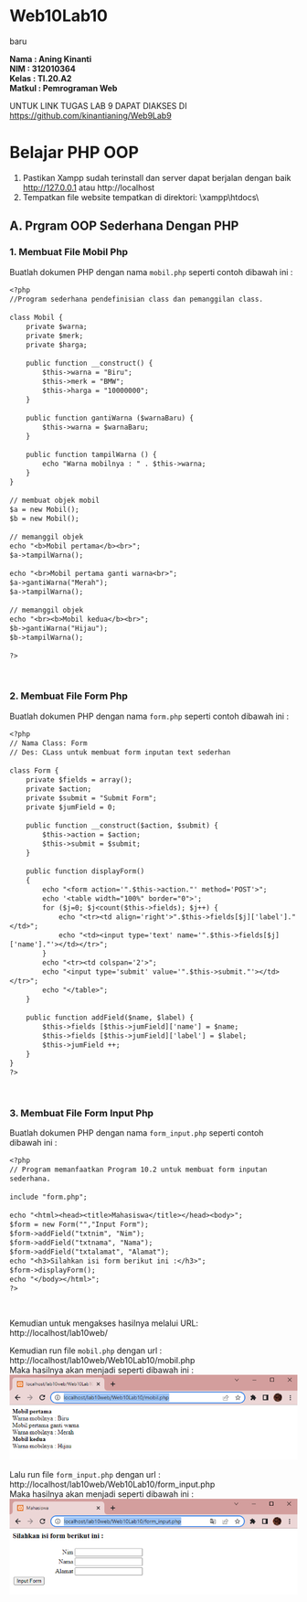 # Web10Lab10

baru

**Nama    : Aning Kinanti** <br>
**NIM     : 312010364** <br>
**Kelas   : TI.20.A2** <br>
**Matkul  : Pemrograman Web** <br>

UNTUK LINK TUGAS LAB 9 DAPAT DIAKSES DI https://github.com/kinantianing/Web9Lab9

# Belajar PHP OOP
1. Pastikan Xampp sudah terinstall dan server dapat berjalan dengan baik http://127.0.0.1 atau http://localhost
2. Tempatkan file website tempatkan di direktori: \xampp\htdocs\

## A. Prgram OOP Sederhana Dengan PHP
### 1. Membuat File Mobil Php
Buatlah dokumen PHP dengan nama `mobil.php` seperti contoh dibawah ini : <br>
```
<?php
//Program sederhana pendefinisian class dan pemanggilan class.

class Mobil {
    private $warna;
    private $merk;
    private $harga;

    public function __construct() {
        $this->warna = "Biru";
        $this->merk = "BMW";
        $this->harga = "10000000";
    }

    public function gantiWarna ($warnaBaru) {
        $this->warna = $warnaBaru;
    }

    public function tampilWarna () {
        echo "Warna mobilnya : " . $this->warna;
    }
}

// membuat objek mobil
$a = new Mobil();
$b = new Mobil();

// memanggil objek
echo "<b>Mobil pertama</b><br>";
$a->tampilWarna();

echo "<br>Mobil pertama ganti warna<br>";
$a->gantiWarna("Merah");
$a->tampilWarna();

// memanggil objek
echo "<br><b>Mobil kedua</b><br>";
$b->gantiWarna("Hijau");
$b->tampilWarna();

?>
```
<br>

### 2. Membuat File Form Php
Buatlah dokumen PHP dengan nama `form.php` seperti contoh dibawah ini : <br>
```
<?php
// Nama Class: Form
// Des: CLass untuk membuat form inputan text sederhan

class Form {
    private $fields = array();
    private $action;
    private $submit = "Submit Form";
    private $jumField = 0;

    public function __construct($action, $submit) {
        $this->action = $action;
        $this->submit = $submit;
    }

    public function displayForm()
    {
        echo "<form action='".$this->action."' method='POST'>";
        echo '<table width="100%" border="0">';
        for ($j=0; $j<count($this->fields); $j++) {
            echo "<tr><td align='right'>".$this->fields[$j]['label']."</td>";
            echo "<td><input type='text' name='".$this->fields[$j]['name']."'></td></tr>";
        }
        echo "<tr><td colspan='2'>";
        echo "<input type='submit' value='".$this->submit."'></td></tr>";
        echo "</table>";
    }

    public function addField($name, $label) {
        $this->fields [$this->jumField]['name'] = $name;
        $this->fields [$this->jumField]['label'] = $label;
        $this->jumField ++;
    }
}
?>
```
<br>

### 3. Membuat File Form Input Php
Buatlah dokumen PHP dengan nama `form_input.php` seperti contoh dibawah ini : <br>
```
<?php
// Program memanfaatkan Program 10.2 untuk membuat form inputan sederhana.

include "form.php";

echo "<html><head><title>Mahasiswa</title></head><body>";
$form = new Form("","Input Form");
$form->addField("txtnim", "Nim");
$form->addField("txtnama", "Nama");
$form->addField("txtalamat", "Alamat");
echo "<h3>Silahkan isi form berikut ini :</h3>";
$form->displayForm();
echo "</body></html>";
?>
```
<br>

Kemudian untuk mengakses hasilnya melalui URL: http://localhost/lab10web/ <br>

Kemudian run file `mobil.php` dengan url : http://localhost/lab10web/Web10Lab10/mobil.php <br>
Maka hasilnya akan menjadi seperti dibawah ini : <br>
![Gambar 1](screenshot/ss1.PNG) <br>

Lalu run file `form_input.php` dengan url : http://localhost/lab10web/Web10Lab10/form_input.php <br>
Maka hasilnya akan menjadi seperti dibawah ini : <br>
![Gambar 2](screenshot/ss2.PNG) <br>
